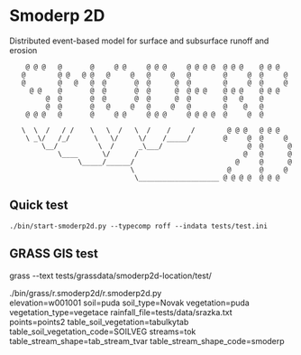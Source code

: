 # Smoderp 2D

Distributed event-based model for surface and subsurface runoff and erosion
```
    @ @ @   @       @     @ @     @ @ @     @ @ @ @  @ @ @    @ @ @                                                   
   @        @ @   @ @   @     @   @     @   @        @     @  @     @                                                 
   @        @   @   @  @       @  @      @  @        @     @  @     @                                                 
     @ @    @       @  @       @  @      @  @ @ @    @ @ @    @ @ @                                                   
         @  @       @  @       @  @      @  @        @   @    @                                                       
         @  @       @   @     @   @     @   @        @    @   @                                                       
    @ @ @   @       @     @ @     @ @ @     @ @ @ @  @     @  @                                                       
                                                                                                                      
   \  \  /   / /    \   \  /   \  /    /     /        @ @ @   @ @ @                                                   
    \ _\/   /_/      \   \/     \/    /_____/        @     @  @     @                                                 
        \__/          \  /      _\___/                     @  @      @                                                
            \____      \/      /                          @   @      @                                                
                 \_____/______/                         @     @      @                                                
                              \                       @       @     @
                               \____________________ @ @ @ @  @ @ @
```
## Quick test

    ./bin/start-smoderp2d.py --typecomp roff --indata tests/test.ini

## GRASS GIS test

   grass --text tests/grassdata/smoderp2d-location/test/
   
   ./bin/grass/r.smoderp2d/r.smoderp2d.py \
   elevation=w001001 soil=puda soil_type=Novak vegetation=puda \
   vegetation_type=vegetace rainfall_file=tests/data/srazka.txt \
   points=points2 table_soil_vegetation=tabulkytab \
   table_soil_vegetation_code=SOILVEG streams=tok \
   table_stream_shape=tab_stream_tvar table_stream_shape_code=smoderp
